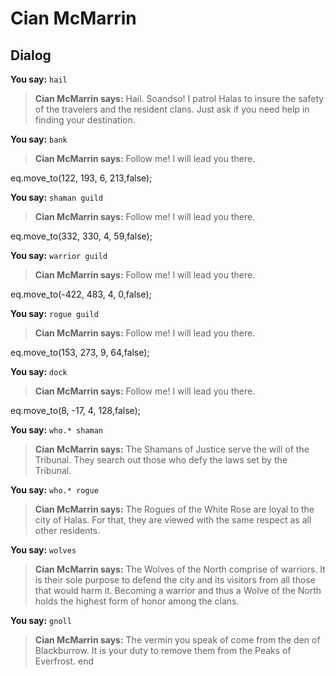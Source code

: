 # Cian McMarrin


## Dialog

**You say:** `hail`



>**Cian McMarrin says:** Hail. Soandso! I patrol Halas to insure the safety of the travelers and the resident clans. Just ask if you need help in finding your destination.

**You say:** `bank`



>**Cian McMarrin says:** Follow me! I will lead you there.


eq.move_to(122, 193, 6, 213,false);

**You say:** `shaman guild`



>**Cian McMarrin says:** Follow me! I will lead you there.


eq.move_to(332, 330, 4, 59,false);

**You say:** `warrior guild`



>**Cian McMarrin says:** Follow me! I will lead you there.


eq.move_to(-422, 483, 4, 0,false);

**You say:** `rogue guild`



>**Cian McMarrin says:** Follow me! I will lead you there.


eq.move_to(153, 273, 9, 64,false);

**You say:** `dock`



>**Cian McMarrin says:** Follow me! I will lead you there.


eq.move_to(8, -17, 4, 128,false);

**You say:** `who.* shaman`



>**Cian McMarrin says:** The Shamans of Justice serve the will of the Tribunal. They search out those who defy the laws set by the Tribunal.

**You say:** `who.* rogue`



>**Cian McMarrin says:** The Rogues of the White Rose are loyal to the city of Halas. For that, they are viewed with the same respect as all other residents.

**You say:** `wolves`



>**Cian McMarrin says:** The Wolves of the North comprise of warriors. It is their sole purpose to defend the city and its visitors from all those that would harm it. Becoming a warrior and thus a Wolve of the North holds the highest form of honor among the clans.

**You say:** `gnoll`



>**Cian McMarrin says:** The vermin you speak of come from the den of Blackburrow. It is your duty to remove them from the Peaks of Everfrost.
end